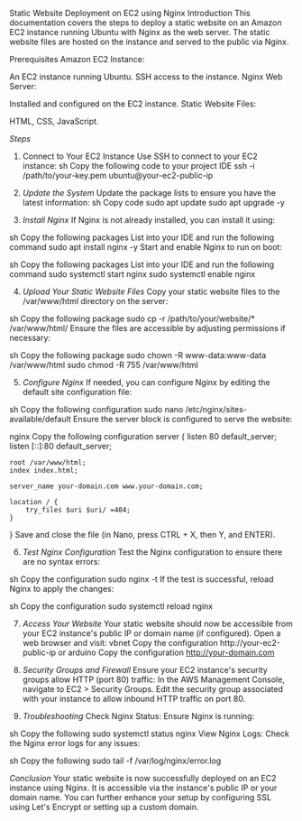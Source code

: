 Static Website Deployment on EC2 using Nginx
Introduction
This documentation covers the steps to deploy a static website on an Amazon EC2 instance running Ubuntu with Nginx as the web server. The static website files are hosted on the instance and served to the public via Nginx.

Prerequisites
Amazon EC2 Instance:

An EC2 instance running Ubuntu.
SSH access to the instance.
Nginx Web Server:

Installed and configured on the EC2 instance.
Static Website Files:

HTML, CSS, JavaScript.

*Steps*
1. Connect to Your EC2 Instance
Use SSH to connect to your EC2 instance:
sh
Copy the following code to your project IDE
ssh -i /path/to/your-key.pem ubuntu@your-ec2-public-ip

2. *Update the System*
Update the package lists to ensure you have the latest information:
sh
Copy code
sudo apt update
sudo apt upgrade -y


3. *Install Nginx*
If Nginx is not already installed, you can install it using:

sh
Copy the following packages List into your IDE and run the following command
sudo apt install nginx -y
Start and enable Nginx to run on boot:

sh
Copy the following packages List into your IDE and run the following command
sudo systemctl start nginx
sudo systemctl enable nginx


4. *Upload Your Static Website Files*
Copy your static website files to the /var/www/html directory on the server:

sh
Copy the following package
sudo cp -r /path/to/your/website/* /var/www/html/
Ensure the files are accessible by adjusting permissions if necessary:

sh
Copy the following package
sudo chown -R www-data:www-data /var/www/html
sudo chmod -R 755 /var/www/html


5. *Configure Nginx*
If needed, you can configure Nginx by editing the default site configuration file:

sh
Copy the following configuration
sudo nano /etc/nginx/sites-available/default
Ensure the server block is configured to serve the website:

nginx
Copy the following configuration
server {
    listen 80 default_server;
    listen [::]:80 default_server;

    root /var/www/html;
    index index.html;

    server_name your-domain.com www.your-domain.com;

    location / {
        try_files $uri $uri/ =404;
    }
}
Save and close the file (in Nano, press CTRL + X, then Y, and ENTER).


6. *Test Nginx Configuration*
Test the Nginx configuration to ensure there are no syntax errors:

sh
Copy the configuration
sudo nginx -t
If the test is successful, reload Nginx to apply the changes:

sh
Copy the configuration 
sudo systemctl reload nginx


7. *Access Your Website*
Your static website should now be accessible from your EC2 instance's public IP or domain name (if configured). Open a web browser and visit:
vbnet
Copy the configuration
http://your-ec2-public-ip
or
arduino
Copy the configuration
http://your-domain.com


8. *Security Groups and Firewall*
Ensure your EC2 instance's security groups allow HTTP (port 80) traffic:
In the AWS Management Console, navigate to EC2 > Security Groups.
Edit the security group associated with your instance to allow inbound HTTP traffic on port 80.


9. *Troubleshooting*
Check Nginx Status: Ensure Nginx is running:

sh
Copy the following
sudo systemctl status nginx
View Nginx Logs: Check the Nginx error logs for any issues:

sh
Copy the following
sudo tail -f /var/log/nginx/error.log


*Conclusion*
Your static website is now successfully deployed on an EC2 instance using Nginx. It is accessible via the instance's public IP or your domain name. You can further enhance your setup by configuring SSL using Let's Encrypt or setting up a custom domain.


